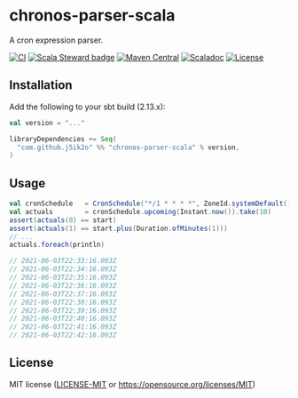 # chronos-parser-scala

A cron expression parser.

[![CI](https://github.com/j5ik2o/chronos-parser-scala/workflows/CI/badge.svg)](https://github.com/j5ik2o/chronos-parser-scala/actions?query=workflow%3ACI)
[![Scala Steward badge](https://img.shields.io/badge/Scala_Steward-helping-blue.svg?style=flat&logo=data:image/png;base64,iVBORw0KGgoAAAANSUhEUgAAAA4AAAAQCAMAAAARSr4IAAAAVFBMVEUAAACHjojlOy5NWlrKzcYRKjGFjIbp293YycuLa3pYY2LSqql4f3pCUFTgSjNodYRmcXUsPD/NTTbjRS+2jomhgnzNc223cGvZS0HaSD0XLjbaSjElhIr+AAAAAXRSTlMAQObYZgAAAHlJREFUCNdNyosOwyAIhWHAQS1Vt7a77/3fcxxdmv0xwmckutAR1nkm4ggbyEcg/wWmlGLDAA3oL50xi6fk5ffZ3E2E3QfZDCcCN2YtbEWZt+Drc6u6rlqv7Uk0LdKqqr5rk2UCRXOk0vmQKGfc94nOJyQjouF9H/wCc9gECEYfONoAAAAASUVORK5CYII=)](https://scala-steward.org)
[![Maven Central](https://maven-badges.herokuapp.com/maven-central/com.github.j5ik2o/chronos-parser-scala_2.13/badge.svg)](https://maven-badges.herokuapp.com/maven-central/com.github.j5ik2o/chronos-parser-scala_2.13)
[![Scaladoc](http://javadoc-badge.appspot.com/com.github.j5ik2o/chronos-parser-scala_2.13.svg?label=scaladoc)](http://javadoc-badge.appspot.com/com.github.j5ik2o/chronos-parser-scala_2.13/com/github/j5ik2o/cron/index.html?javadocio=true)
[![License](https://img.shields.io/badge/License-MIT-blue.svg)](https://opensource.org/licenses/MIT)

## Installation

Add the following to your sbt build (2.13.x):

```scala
val version = "..."

libraryDependencies += Seq(
  "com.github.j5ik2o" %% "chronos-parser-scala" % version,
)
```

## Usage

```scala
val cronSchedule   = CronSchedule("*/1 * * * *", ZoneId.systemDefault())
val actuals        = cronSchedule.upcoming(Instant.now()).take(10)
assert(actuals(0) == start)
assert(actuals(1) == start.plus(Duration.ofMinutes(1)))
// ...
actuals.foreach(println)

// 2021-06-03T22:33:16.093Z
// 2021-06-03T22:34:16.093Z
// 2021-06-03T22:35:16.093Z
// 2021-06-03T22:36:16.093Z
// 2021-06-03T22:37:16.093Z
// 2021-06-03T22:38:16.093Z
// 2021-06-03T22:39:16.093Z
// 2021-06-03T22:40:16.093Z
// 2021-06-03T22:41:16.093Z
// 2021-06-03T22:42:16.093Z
```

## License

MIT license ([LICENSE-MIT](LICENSE-MIT) or https://opensource.org/licenses/MIT)

